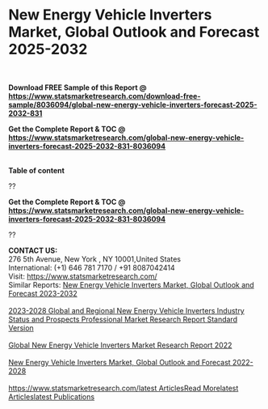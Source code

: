 <h1>New Energy Vehicle Inverters Market, Global Outlook and Forecast 2025-2032</h1><br/><p><strong>Download FREE Sample of this Report @ <a href="https://www.statsmarketresearch.com/download-free-sample/8036094/global-new-energy-vehicle-inverters-forecast-2025-2032-831">https://www.statsmarketresearch.com/download-free-sample/8036094/global-new-energy-vehicle-inverters-forecast-2025-2032-831</a></strong></p>

<div><b>Get the Complete Report & TOC @ <a href="https://www.statsmarketresearch.com/global-new-energy-vehicle-inverters-forecast-2025-2032-831-8036094">https://www.statsmarketresearch.com/global-new-energy-vehicle-inverters-forecast-2025-2032-831-8036094</a></b></div>

<p><br />
<b>Table of content</b></p>

<p>??</p>

<div><b>Get the Complete Report & TOC @ <a href="https://www.statsmarketresearch.com/global-new-energy-vehicle-inverters-forecast-2025-2032-831-8036094">https://www.statsmarketresearch.com/global-new-energy-vehicle-inverters-forecast-2025-2032-831-8036094</a></b></div>

<p>??</p>

<p><b>CONTACT US:</b><br />
276 5th Avenue, New York , NY 10001,United States<br />
International: (+1) 646 781 7170 / +91 8087042414<br />
Visit: <a href="https://www.statsmarketresearch.com/">https://www.statsmarketresearch.com/</a><br />
Similar Reports: <a href="https://www.statsmarketresearch.com/global-new-energy-vehicle-inverters-forecast-2025-2032-831-8036094">New Energy Vehicle Inverters Market, Global Outlook and Forecast 2023-2032</a><br />
<br />
<a href="https://www.statsmarketresearch.com/global-new-energy-vehicle-inverters-forecast-2025-2032-831-8036094">2023-2028 Global and Regional New Energy Vehicle Inverters Industry Status and Prospects Professional Market Research Report Standard Version</a><br />
<br />
<a href="https://www.statsmarketresearch.com/global-new-energy-vehicle-inverters-forecast-2025-2032-831-8036094">Global New Energy Vehicle Inverters Market Research Report 2022</a><br />
<br />
<a href="https://www.statsmarketresearch.com/global-new-energy-vehicle-inverters-forecast-2025-2032-831-8036094">New Energy Vehicle Inverters Market, Global Outlook and Forecast 2022-2028</a><br />
<br />
<a href="https://gyeongbokgung.com">https://www.statsmarketresearch.com/</a><a href="https://hallyeomaritime.com">latest Articles</a><a href="https://jingwansa.com">Read More</a><a href="https://nguoiviet.jp/">latest Articles</a><a href="https://www.intelmarketresearch.com/">latest Publications</a></p>

